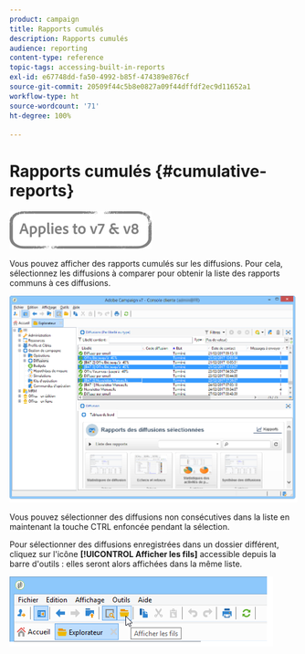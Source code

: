 ```yaml
---
product: campaign
title: Rapports cumulés
description: Rapports cumulés
audience: reporting
content-type: reference
topic-tags: accessing-built-in-reports
exl-id: e67748dd-fa50-4992-b85f-474389e876cf
source-git-commit: 20509f44c5b8e0827a09f44dffdf2ec9d11652a1
workflow-type: ht
source-wordcount: '71'
ht-degree: 100%

---
```


# Rapports cumulés {#cumulative-reports}

![](../../assets/common.svg)

Vous pouvez afficher des rapports cumulés sur les diffusions. Pour cela, sélectionnez les diffusions à comparer pour obtenir la liste des rapports communs à ces diffusions.

![](assets/s_ncs_user_report_compare_tab.png)

Vous pouvez sélectionner des diffusions non consécutives dans la liste en maintenant la touche CTRL enfoncée pendant la sélection.

Pour sélectionner des diffusions enregistrées dans un dossier différent, cliquez sur l&#39;icône **[!UICONTROL Afficher les fils]** accessible depuis la barre d&#39;outils : elles seront alors affichées dans la même liste.

![](assets/s_ncs_user_display_children_icon.png)

